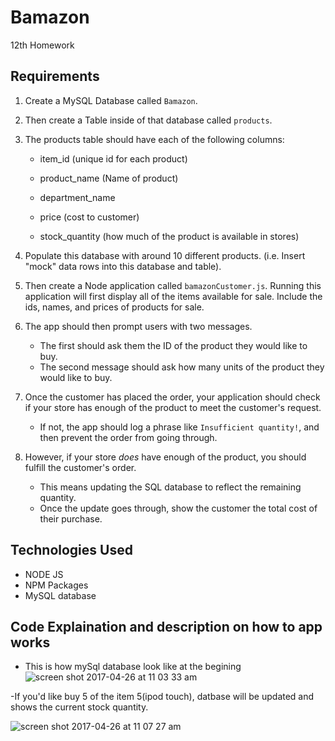# Bamazon
12th Homework

## Requirements
1. Create a MySQL Database called `Bamazon`.

2. Then create a Table inside of that database called `products`.

3. The products table should have each of the following columns:

   * item_id (unique id for each product)

   * product_name (Name of product)

   * department_name

   * price (cost to customer)

   * stock_quantity (how much of the product is available in stores)

4. Populate this database with around 10 different products. (i.e. Insert "mock" data rows into this database and table).

5. Then create a Node application called `bamazonCustomer.js`. Running this application will first display all of the items available for sale. Include the ids, names, and prices of products for sale.

6. The app should then prompt users with two messages.

   * The first should ask them the ID of the product they would like to buy.
   * The second message should ask how many units of the product they would like to buy.

7. Once the customer has placed the order, your application should check if your store has enough of the product to meet the customer's request.

   * If not, the app should log a phrase like `Insufficient quantity!`, and then prevent the order from going through.

8. However, if your store _does_ have enough of the product, you should fulfill the customer's order.
   * This means updating the SQL database to reflect the remaining quantity.
   * Once the update goes through, show the customer the total cost of their purchase.


## Technologies Used

- NODE JS
- NPM Packages
- MySQL database  

## Code Explaination and description on how to app works
- This is how mySql database look like at the begining
![screen shot 2017-04-26 at 11 03 33 am](https://cloud.githubusercontent.com/assets/22673626/25449258/12819396-2a70-11e7-8303-9d939b5ebf05.png)

-If you'd like buy 5 of the item 5(ipod touch), datbase will be updated and shows the current stock quantity.

![screen shot 2017-04-26 at 11 07 27 am](https://cloud.githubusercontent.com/assets/22673626/25449450/a7195e30-2a70-11e7-9ddf-220503971f61.png)

